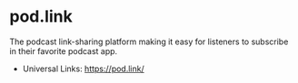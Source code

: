 # pod.link
The podcast link-sharing platform making it easy for listeners to subscribe in their favorite podcast app.

* Universal Links: https://pod.link/
